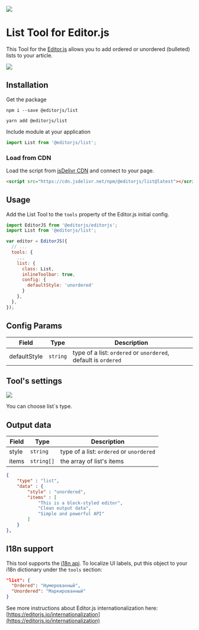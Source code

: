 ![](https://badgen.net/badge/Editor.js/v2.0/blue)

# List Tool for Editor.js

This Tool for the [Editor.js](https://editorjs.io) allows you to add ordered or unordered (bulleted) lists to your article.

![](assets/example.gif)

## Installation

Get the package

```shell
npm i --save @editorjs/list
```
```shell
yarn add @editorjs/list
```

Include module at your application

```javascript
import List from '@editorjs/list';
```

### Load from CDN

Load the script from [jsDelivr CDN](https://www.jsdelivr.com/package/npm/@editorjs/list) and connect to your page.

```html
<script src="https://cdn.jsdelivr.net/npm/@editorjs/list@latest"></script>
```

## Usage

Add the List Tool to the `tools` property of the Editor.js initial config.

```javascript
import EditorJS from '@editorjs/editorjs';
import List from '@editorjs/list';

var editor = EditorJS({
  // ...
  tools: {
    ...
    list: {
      class: List,
      inlineToolbar: true,
      config: {
        defaultStyle: 'unordered'
      }
    },
  },
});
```

## Config Params

| Field       | Type     | Description                 |
| ----------- | -------- | --------------------------- |
| defaultStyle | `string` | type of a list: `ordered` or `unordered`, default is `ordered` |

## Tool's settings

![](https://capella.pics/bf5a42e4-1350-499d-a728-493b0fcaeda4.jpg)

You can choose list`s type.

## Output data

| Field | Type       | Description                            |
| ----- | ---------- | -------------------------------------- |
| style | `string`   | type of a list: `ordered` or `unordered` |
| items | `string[]` | the array of list's items              |


```json
{
    "type" : "list",
    "data" : {
        "style" : "unordered",
        "items" : [
            "This is a block-styled editor",
            "Clean output data",
            "Simple and powerful API"
        ]
    }
},
```

## I18n support

This tool supports the [i18n api](https://editorjs.io/i18n-api).
To localize UI labels, put this object to your i18n dictionary under the `tools` section:

```json
"list": {
  "Ordered": "Нумерованный",
  "Unordered": "Маркированный"
}
```

See more instructions about Editor.js internationalization here: [https://editorjs.io/internationalization](https://editorjs.io/internationalization)
